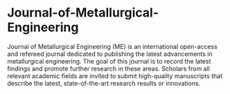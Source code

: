 Journal-of-Metallurgical-Engineering
====================================

Journal of Metallurgical Engineering (ME) is an international open-access and refereed journal dedicated to publishing the latest advancements in metallurgical engineering. The goal of this journal is to record the latest findings and promote further research in these areas. Scholars from all relevant academic fields are invited to submit high-quality manuscripts that describe the latest, state-of-the-art research results or innovations.
